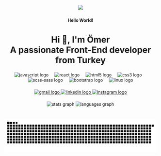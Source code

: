 <div align="center">
  <img height="290" src="https://i.pinimg.com/originals/b4/e3/71/b4e371619042d1e80918d09904e90f7d.gif"  />
</div>

###

<h4 align="center">Hello World!</h4>

###

<h1 align="center">Hi 👋, I'm Ömer<br>A passionate Front-End developer from Turkey</h1>

###

<div align="center">
  <img src="https://cdn.jsdelivr.net/gh/devicons/devicon/icons/javascript/javascript-plain.svg" height="30" alt="javascript logo"  />
  <img width="12" />
  <img src="https://cdn.jsdelivr.net/gh/devicons/devicon/icons/react/react-original-wordmark.svg" height="30" alt="react logo"  />
  <img width="12" />
  <img src="https://cdn.jsdelivr.net/gh/devicons/devicon/icons/html5/html5-original.svg" height="30" alt="html5 logo"  />
  <img width="12" />
  <img src="https://cdn.jsdelivr.net/gh/devicons/devicon/icons/css3/css3-original.svg" height="30" alt="css3 logo"  />
  <img width="12" />
  <img src="https://cdn.jsdelivr.net/gh/devicons/devicon/icons/sass/sass-original.svg" height="30" alt="scss-sass logo"  />
  <img width="12" />
  <img src="https://cdn.jsdelivr.net/gh/devicons/devicon/icons/bootstrap/bootstrap-original-wordmark.svg" height="30" alt="bootstrap logo"  />
  <img width="12" />
  <img src="https://cdn.jsdelivr.net/gh/devicons/devicon/icons/linux/linux-original.svg" height="30" alt="linux logo"  />
</div>

###

<div align="center">
  <a href="mailto:omerryuksekbag@gmail.com" target="_blank">
    <img src="https://img.shields.io/static/v1?message=Email&logo=gmail&label=&color=ff2909&logoColor=white&labelColor=&style=for-the-badge" height="35" alt="gmail logo"  />
  </a>
  <a href="https://tr.linkedin.com/in/%C3%B6mer-y%C3%BCksekba%C4%9F-8841572a9" target="_blank">
    <img src="https://img.shields.io/static/v1?message=LinkedIn&logo=linkedin&label=&color=0060B5&logoColor=white&labelColor=&style=for-the-badge" height="35" alt="linkedin logo"  />
  </a>
  <a href="https://www.instagram.com/omerrykb/" target="_blank">
    <img src="https://img.shields.io/static/v1?message=Instagram&logo=instagram&label=&color=000900&logoColor=white&labelColor=&style=for-the-badge" height="35" alt="instagram logo"  />
  </a>
</div>

###

<div align="center">
  <img src="https://github-readme-stats.vercel.app/api?username=omerrykb&hide_title=false&hide_rank=false&show_icons=true&include_all_commits=false&count_private=false&disable_animations=false&theme=chartreuse-dark&locale=en&hide_border=false&order=1" height="160" alt="stats graph"  />
  <img src="https://github-readme-stats.vercel.app/api/top-langs?username=omerrykb&locale=en&hide_title=false&layout=compact&card_width=320&langs_count=5&theme=chartreuse-dark&hide_border=false&order=2" height="160" alt="languages graph"  />
</div>

###

<br clear="both">

<img src="https://raw.githubusercontent.com/omerrykb/omerrykb/output/snake.svg" alt="Snake animation" />

###
